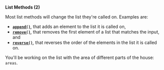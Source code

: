 **List Methods (2)**

Most list methods will change the list they're called on. Examples are:

+ [**`append()`**](https://docs.python.org/3/library/stdtypes.html#typesseq-mutable), that adds an element to the list it is called on,
+ [**`remove()`**](https://docs.python.org/3/library/stdtypes.html#typesseq-mutable), that removes the first element of a list that matches the input, and
+ [**`reverse()`**](https://docs.python.org/3/library/stdtypes.html#typesseq-mutable), that reverses the order of the elements in the list it is called on.

You'll be working on the list with the area of different parts of the house: `areas`.